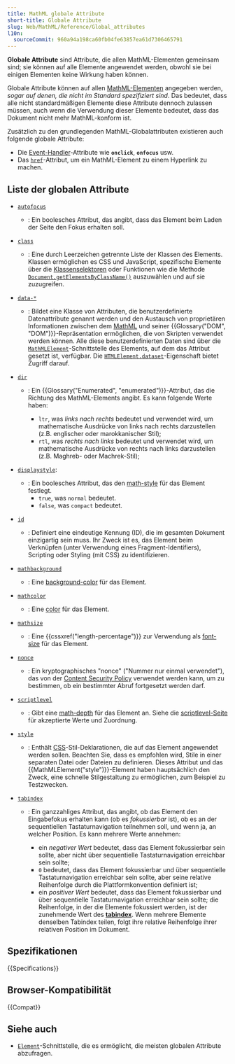 ```yaml
---
title: MathML globale Attribute
short-title: Globale Attribute
slug: Web/MathML/Reference/Global_attributes
l10n:
  sourceCommit: 960a94a198ca60fb04fe63857ea61d7306465791
---
```


**Globale Attribute** sind Attribute, die allen MathML-Elementen gemeinsam sind; sie können auf alle Elemente angewendet werden, obwohl sie bei einigen Elementen keine Wirkung haben können.

Globale Attribute können auf allen [MathML-Elementen](/de/docs/Web/MathML/Reference/Element) angegeben werden, _sogar auf denen, die nicht im Standard spezifiziert sind_. Das bedeutet, dass alle nicht standardmäßigen Elemente diese Attribute dennoch zulassen müssen, auch wenn die Verwendung dieser Elemente bedeutet, dass das Dokument nicht mehr MathML-konform ist.

Zusätzlich zu den grundlegenden MathML-Globalattributen existieren auch folgende globale Attribute:

- Die [Event-Handler](/de/docs/Web/Events/Event_handlers)-Attribute wie **`onclick`**, **`onfocus`** usw.
- Das [`href`](/de/docs/Web/MathML/Reference/Global_attributes/href)-Attribut, um ein MathML-Element zu einem Hyperlink zu machen.

## Liste der globalen Attribute

- [`autofocus`](/de/docs/Web/HTML/Reference/Global_attributes/autofocus)

  - : Ein boolesches Attribut, das angibt, dass das Element beim Laden der Seite den Fokus erhalten soll.

- [`class`](/de/docs/Web/HTML/Reference/Global_attributes/class)

  - : Eine durch Leerzeichen getrennte Liste der Klassen des Elements. Klassen ermöglichen es CSS und JavaScript, spezifische Elemente über die [Klassenselektoren](/de/docs/Web/CSS/Class_selectors) oder Funktionen wie die Methode [`Document.getElementsByClassName()`](/de/docs/Web/API/Document/getElementsByClassName) auszuwählen und auf sie zuzugreifen.

- [`data-*`](/de/docs/Web/HTML/Reference/Global_attributes/data-*)

  - : Bildet eine Klasse von Attributen, die benutzerdefinierte Datenattribute genannt werden und den Austausch von proprietären Informationen zwischen dem [MathML](/de/docs/Web/MathML) und seiner {{Glossary("DOM", "DOM")}}-Repräsentation ermöglichen, die von Skripten verwendet werden können. Alle diese benutzerdefinierten Daten sind über die [`MathMLElement`](/de/docs/Web/API/MathMLElement)-Schnittstelle des Elements, auf dem das Attribut gesetzt ist, verfügbar. Die [`HTMLElement.dataset`](/de/docs/Web/API/HTMLElement/dataset)-Eigenschaft bietet Zugriff darauf.

- [`dir`](/de/docs/Web/MathML/Reference/Global_attributes/dir)

  - : Ein {{Glossary("Enumerated", "enumerated")}}-Attribut, das die Richtung des MathML-Elements angibt. Es kann folgende Werte haben:

    - `ltr`, was _links nach rechts_ bedeutet und verwendet wird, um mathematische Ausdrücke von links nach rechts darzustellen (z.B. englischer oder marokkanischer Stil);
    - `rtl`, was _rechts nach links_ bedeutet und verwendet wird, um mathematische Ausdrücke von rechts nach links darzustellen (z.B. Maghreb- oder Machrek-Stil);

- [`displaystyle`](/de/docs/Web/MathML/Reference/Global_attributes/displaystyle):

  - : Ein boolesches Attribut, das den [math-style](/de/docs/Web/CSS/math-style) für das Element festlegt.
    - `true`, was `normal` bedeutet.
    - `false`, was `compact` bedeutet.

- [`id`](/de/docs/Web/HTML/Reference/Global_attributes/id)

  - : Definiert eine eindeutige Kennung (ID), die im gesamten Dokument einzigartig sein muss. Ihr Zweck ist es, das Element beim Verknüpfen (unter Verwendung eines Fragment-Identifiers), Scripting oder Styling (mit CSS) zu identifizieren.

- [`mathbackground`](/de/docs/Web/MathML/Reference/Global_attributes/mathbackground)

  - : Eine [background-color](/de/docs/Web/CSS/background-color) für das Element.

- [`mathcolor`](/de/docs/Web/MathML/Reference/Global_attributes/mathcolor)

  - : Eine [color](/de/docs/Web/CSS/color) für das Element.

- [`mathsize`](/de/docs/Web/MathML/Reference/Global_attributes/mathsize)

  - : Eine {{cssxref("length-percentage")}} zur Verwendung als [font-size](/de/docs/Web/CSS/font-size) für das Element.

- [`nonce`](/de/docs/Web/HTML/Reference/Global_attributes/nonce)

  - : Ein kryptographisches "nonce" ("Nummer nur einmal verwendet"), das von der [Content Security Policy](/de/docs/Web/HTTP/Guides/CSP) verwendet werden kann, um zu bestimmen, ob ein bestimmter Abruf fortgesetzt werden darf.

- [`scriptlevel`](/de/docs/Web/MathML/Reference/Global_attributes/scriptlevel)

  - : Gibt eine [math-depth](/de/docs/Web/CSS/math-depth) für das Element an. Siehe die [scriptlevel-Seite](/de/docs/Web/MathML/Reference/Global_attributes/scriptlevel#values) für akzeptierte Werte und Zuordnung.

- [`style`](/de/docs/Web/HTML/Reference/Global_attributes/style)

  - : Enthält [CSS](/de/docs/Web/CSS)-Stil-Deklarationen, die auf das Element angewendet werden sollen. Beachten Sie, dass es empfohlen wird, Stile in einer separaten Datei oder Dateien zu definieren. Dieses Attribut und das {{MathMLElement("style")}}-Element haben hauptsächlich den Zweck, eine schnelle Stilgestaltung zu ermöglichen, zum Beispiel zu Testzwecken.

- [`tabindex`](/de/docs/Web/HTML/Reference/Global_attributes/tabindex)

  - : Ein ganzzahliges Attribut, das angibt, ob das Element den Eingabefokus erhalten kann (ob es _fokussierbar_ ist), ob es an der sequentiellen Tastaturnavigation teilnehmen soll, und wenn ja, an welcher Position. Es kann mehrere Werte annehmen:

    - ein _negativer Wert_ bedeutet, dass das Element fokussierbar sein sollte, aber nicht über sequentielle Tastaturnavigation erreichbar sein sollte;
    - `0` bedeutet, dass das Element fokussierbar und über sequentielle Tastaturnavigation erreichbar sein sollte, aber seine relative Reihenfolge durch die Plattformkonvention definiert ist;
    - ein _positiver Wert_ bedeutet, dass das Element fokussierbar und über sequentielle Tastaturnavigation erreichbar sein sollte; die Reihenfolge, in der die Elemente fokussiert werden, ist der zunehmende Wert des [**tabindex**](#tabindex). Wenn mehrere Elemente denselben Tabindex teilen, folgt ihre relative Reihenfolge ihrer relativen Position im Dokument.

## Spezifikationen

{{Specifications}}

## Browser-Kompatibilität

{{Compat}}

## Siehe auch

- [`Element`](/de/docs/Web/API/Element)-Schnittstelle, die es ermöglicht, die meisten globalen Attribute abzufragen.
